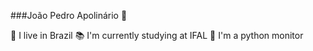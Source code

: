 ###João Pedro Apolinário 👋


🌆 I live in Brazil
📚 I'm currently studying at IFAL
🐍 I'm a python monitor

